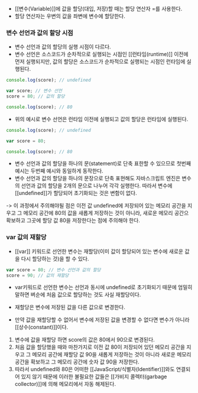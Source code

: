 - [[변수(Variable)]]에 값을 할당(대입, 저장)할 때는 할당 연산자 =를 사용한다.
- 할당 연산자는 우변의 값을 좌변에 변수에 할당한다.


### 변수 선언과 값의 할당 시점
- 변수 선언과 값의 할당의 실행 시점이 다르다.
- 변수 선언은 소스코드가 순차적으로 실행되는 시점인 [[런타임(runtime)]] 이전에 먼저 실행되지만, 값의 할당은 소스코드가 순차적으로 실행되는 시점인 런타임에 실행된다.

```js
console.log(score); // undefined

var score; // 변수 선언
score = 80; // 값의 할당

console.log(score); // 80
```

- 위의 예시로 변수 선언은 런타임 이전에 실행되고 값의 할당은 런타임에 실행된다.

```js
console.log(score); // undefined

var score = 80;

console.log(score); // 80
```

- 변수 선언과 값의 할당을 하나의 문(statement)로 단축 표한할 수 있으므로 첫번째 예시는 두번째 예시와 동일하게 동작한다.
- 변수 선언과 값의 할당을 하나의 문장으로 단축 표현해도 자바스크립트 엔진은 변수의 선언과 값의 할당을 2개의  문으로 나누어 각각 실행한다. 따라서 변수에 [[undefined]]가 할당되어 초기화되는 것은 변함이 없다.

-> 이 과정에서 주의해야될 점은 이전 값 undefined에 저장되어 있는 메모리 공간을 지우고 그 메모리 공간에 80의 값을 새롭게 저장하는 것이 아니라, 새로운 메모리 공간으 확보하고 그곳에 할당 값 80을 저장한다는 점에 주의해야 한다.


### var 값의 재할당
- [[var]] 키워드로 선언한 변수는 재할당(이미 값이 할당되어 있는 변수에 새로운 값을 다시 할당하는 것)을 할 수 있다.

```js
var score = 80; // 변수 선언과 값의 할당
score = 90; // 값의 재할당
```

- var키워드로 선언한 변수는 선언과 동시에 undefined로 초기화되기 때문에 엄밀히 말하면 벼순에 처음 값으로 할당하는 것도 사실 재할당이다.

- 재할당은 변수에 저장된 값을 다른 값으로 변경한다.
- 만약 값을 재할당할 수 없어서 변수에 저장된 값을 변경할 수 없다면 변수가 아니라 [[상수(constant)]]이다.

1. 변수에 값을 재할당 하면 score의 값은 80에서 90으로 변경된다.
2. 처음 값을 할당했을 때와 마찬가지로 이전 값 80이 저장되어 있던 메모리 공간을 지우고 그 메모리 공간에 재할당 값 90을 새롭게 저장하는 것이 아니라 새로운 메모리 공간을 확보하고 그 메모리 공간에 숫자 값 90을 저장한다.
3. 따라서 undefined와 80은 어떠한 [[JavaScript/식별자(Identifier)]]와도 연결되어 있지 않기 때문에 이러한 불필요한 값들은 [[가비지 콜렉터(garbage collector)]]에 의해 메모리에서 자동 해제된다.